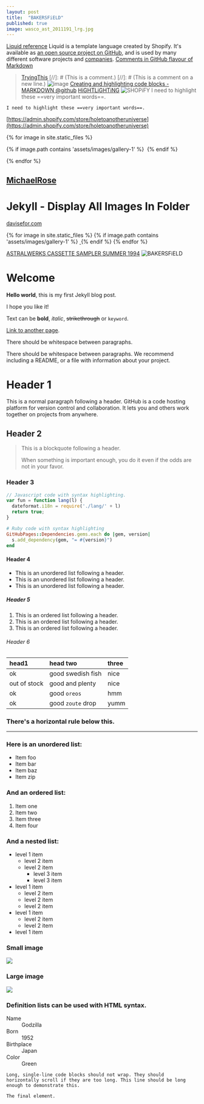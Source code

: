 ```yaml
---
layout: post
title:  "BAKERSFiELD"
published: true
image: wasco_ast_2011191_lrg.jpg
---
```

[Liquid reference](https://shopify.dev/docs/api/liquid) Liquid is a template language created by Shopify. It's available as [an open source project on GitHub](https://github.com/ThakaRashard/liquid), and is used by many different software projects and [companies](https://www.nasa.gov/international-space-station/).
[Comments in GitHub flavour of Markdown](https://gist.github.com/jonikarppinen/47dc8c1d7ab7e911f4c9)
>[TryingThis](https://gist.github.com/jonikarppinen/47dc8c1d7ab7e911f4c9?permalink_comment_id=3450152#gistcomment-3450152)
[//]: # (This is a comment.)
[//]: # (This is a comment on a new line.)
![image](https://github.com/user-attachments/assets/6433a024-6b1e-4c09-a48a-659f125729c9)
[Creating and highlighting code blocks - MARKDOWN @github](https://docs.github.com/en/get-started/writing-on-github/working-with-advanced-formatting/creating-and-highlighting-code-blocks) [HiGHTLiGHTiNG](https://www.markdownguide.org/extended-syntax/#highlight) ![SHOPiFY](https://cdn.shopify.com/shopifycloud/web/assets/v1/vite/client/en/assets/shopify-wordmark-monochrome-CpVsfBAAmxEP.svg)
I need to highlight these ==very important words==.
```
I need to highlight these ==very important words==.
```
[https://admin.shopify.com/store/holetoanotheruniverse](https://admin.shopify.com/store/holetoanotheruniverse) 


{% for image in site.static_files %}

  {% if image.path contains 'assets/images/gallery-1' %}
    <img src="{{ site.baseurl }}{{ image.path }}" alt="">
  {% endif %}

{% endfor %}



[MichaelRose](https://mademistakes.com/mastering-jekyll/static-files/)
--- 


# Jekyll - Display All Images In Folder
[davisefor.com](https://daviseford.com/blog/2017/05/31/jekyll-loop-over-folder.html)
<div class="tupperware">
{% for image in site.static_files %}
    {% if image.path contains 'assets/images/gallery-1' %}
        <a href="{{ site.baseurl }}{{ image.path }}" target="_blank">
            <img src="{{ site.baseurl }}{{ image.path }}" alt="" class="img-thumbnail" />
        </a>
    {% endif %}
{% endfor %}
</div>






[ASTRALWERKS CASSETTE SAMPLER SUMMER 1994](https://youtu.be/kypmFar9CRE?t=1248)
![BAKERSFiELD](https://eoimages.gsfc.nasa.gov/images/imagerecords/80000/80595/wasco_ast_2011191_lrg.jpg)
# Welcome

**Hello world**, this is my first Jekyll blog post.

I hope you like it!


Text can be **bold**, _italic_, ~~strikethrough~~ or `keyword`.

[Link to another page](another-page).

There should be whitespace between paragraphs.

There should be whitespace between paragraphs. We recommend including a README, or a file with information about your project.

# [](#header-1)Header 1

This is a normal paragraph following a header. GitHub is a code hosting platform for version control and collaboration. It lets you and others work together on projects from anywhere.

## [](#header-2)Header 2

> This is a blockquote following a header.
>
> When something is important enough, you do it even if the odds are not in your favor.

### [](#header-3)Header 3

```js
// Javascript code with syntax highlighting.
var fun = function lang(l) {
  dateformat.i18n = require('./lang/' + l)
  return true;
}
```

```ruby
# Ruby code with syntax highlighting
GitHubPages::Dependencies.gems.each do |gem, version|
  s.add_dependency(gem, "= #{version}")
end
```

#### [](#header-4)Header 4

*   This is an unordered list following a header.
*   This is an unordered list following a header.
*   This is an unordered list following a header.

##### [](#header-5)Header 5

1.  This is an ordered list following a header.
2.  This is an ordered list following a header.
3.  This is an ordered list following a header.

###### [](#header-6)Header 6

| head1        | head two          | three |
|:-------------|:------------------|:------|
| ok           | good swedish fish | nice  |
| out of stock | good and plenty   | nice  |
| ok           | good `oreos`      | hmm   |
| ok           | good `zoute` drop | yumm  |

### There's a horizontal rule below this.

* * *

### Here is an unordered list:

*   Item foo
*   Item bar
*   Item baz
*   Item zip

### And an ordered list:

1.  Item one
1.  Item two
1.  Item three
1.  Item four

### And a nested list:

- level 1 item
  - level 2 item
  - level 2 item
    - level 3 item
    - level 3 item
- level 1 item
  - level 2 item
  - level 2 item
  - level 2 item
- level 1 item
  - level 2 item
  - level 2 item
- level 1 item

### Small image

![](https://assets-cdn.github.com/images/icons/emoji/octocat.png)

### Large image

![](https://guides.github.com/activities/hello-world/branching.png)


### Definition lists can be used with HTML syntax.

<dl>
<dt>Name</dt>
<dd>Godzilla</dd>
<dt>Born</dt>
<dd>1952</dd>
<dt>Birthplace</dt>
<dd>Japan</dd>
<dt>Color</dt>
<dd>Green</dd>
</dl>

```
Long, single-line code blocks should not wrap. They should horizontally scroll if they are too long. This line should be long enough to demonstrate this.
```

```
The final element.
```

